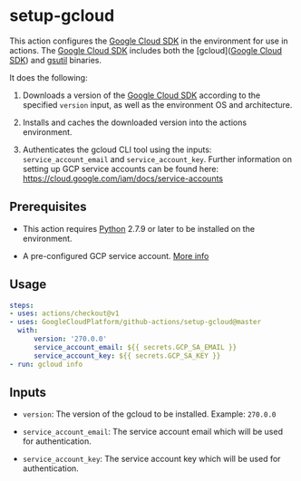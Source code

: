 <!--
 Copyright 2019 Google LLC

 Licensed under the Apache License, Version 2.0 (the "License"); you may not use this file except in
 compliance with the License. You may obtain a copy of the License at

        https://www.apache.org/licenses/LICENSE-2.0

 Unless required by applicable law or agreed to in writing, software distributed under the License
 is distributed on an "AS IS" BASIS, WITHOUT WARRANTIES OR CONDITIONS OF ANY KIND, either express or
 implied. See the License for the specific language governing permissions and limitations under the
 License.
-->

# setup-gcloud

This action configures the [Google Cloud SDK](https://cloud.google.com/sdk/) in the environment for use in actions.
The [Google Cloud SDK](https://cloud.google.com/sdk/) includes both the [gcloud]([Google Cloud SDK](https://cloud.google.com/sdk/))
and [gsutil](https://cloud.google.com/storage/docs/gsutil) binaries.

It does the following:

1. Downloads a version of the [Google Cloud SDK](https://cloud.google.com/sdk/) according to the specified `version` input,
as well as the environment OS and architecture.

2. Installs and caches the downloaded version into the actions environment.

3. Authenticates the gcloud CLI tool using the inputs: `service_account_email` and `service_account_key`. Further information on
setting up GCP service accounts can be found here: https://cloud.google.com/iam/docs/service-accounts

## Prerequisites

* This action requires [Python](https://www.python.org/) 2.7.9 or later to be installed on the environment.

* A pre-configured GCP service account. [More info](https://cloud.google.com/iam/docs/creating-managing-service-accounts)

## Usage

```yaml
steps:
- uses: actions/checkout@v1
- uses: GoogleCloudPlatform/github-actions/setup-gcloud@master
  with:
      version: '270.0.0'
      service_account_email: ${{ secrets.GCP_SA_EMAIL }}
      service_account_key: ${{ secrets.GCP_SA_KEY }}
- run: gcloud info
```

## Inputs

* `version`: The version of the gcloud to be installed.  Example: `270.0.0`

* `service_account_email`: The service account email which will be used for authentication.

* `service_account_key`: The service account key which will be used for authentication.
